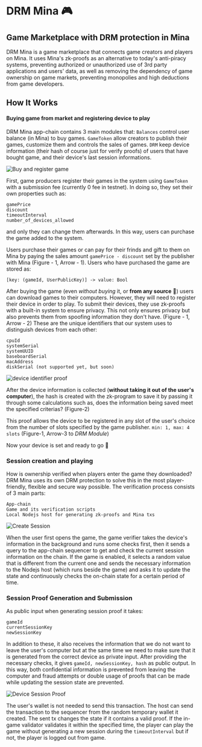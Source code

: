# DRM Mina 🎮
## Game Marketplace with DRM protection in Mina

DRM Mina is a game marketplace that connects game creators and players on Mina. It uses Mina's zk-proofs as an alternative to today's anti-piracy systems, preventing authorized or unauthorized use of 3rd party applications and users' data, as well as removing the dependency of game ownership on game markets, preventing monopolies and high deductions from game developers. 

## How It Works

#### Buying game from market and registering device to play

DRM Mina app-chain contains 3 main modules that:
`Balances` control user balance (in Mina) to buy games.
`GameToken` allow creators to publish their games, customize them and controls the sales of games.
`DRM` keep device information (their hash of course just for verify proofs) of users that have bought game, and their device's last session informations. 

![Buy and register game](https://github.com/DRM-Mina/.github/assets/67785258/295aff03-8463-45b2-a7b3-ae10ab874626)

First, game producers register their games in the system using `GameToken` with a submission fee (currently 0 fee in testnet). In doing so, they set their own properties such as: 
```
gamePrice
discount
timeoutInterval
number_of_devices_allowed
``` 
and only they can change them afterwards. In this way, users can purchase the game added to the system. 

Users purchase their games or can pay for their frinds and gift to them on Mina by paying the sales amount `gamePrice - discount` set by the publisher with Mina (Figure - 1, Arrow - 1). Users who have purchased the game are stored as:
```
[key: (gameId, UserPublicKey)] -> value: Bool
```
After buying the game (even *without buying* it, or **from any source** 🤯) users can download games to their computers. However, they will need to register their device in order to play. To submit their devices, they use zk-proofs with a built-in system to ensure privacy. This not only ensures privacy but also prevents them from spoofing information they don't have. (Figure - 1, Arrow - 2)
These are the unique identifiers that our system uses to distinguish devices from each other:
```
cpuId
systemSerial
systemUUID
baseboardSerial
macAddress
diskSerial (not supported yet, but soon)
```
![device identifier proof](https://github.com/DRM-Mina/.github/assets/67785258/b2c322a0-7f30-4682-9fa8-d1ab5a7b93ad)

After the device information is collected (**without taking it out of the user's computer**), the hash is created with the zk-program to save it by passing it through some calculations such as, does the information being saved meet the specified criterias? (Figure-2)

This proof allows the device to be registered in any slot of the user's choice from the number of slots specified by the game publisher. `min: 1, max: 4 slots` (Figure-1, Arrow-3 to *DRM Module*)

Now your device is set and ready to go 🚀

### Session creation and playing 

How is ownership verified when players enter the game they downloaded? DRM Mina uses its own DRM protection to solve this in the most player-friendly, flexible and secure way possible. The verification process consists of 3 main parts: 
```
App-chain
Game and its verification scripts
Local Nodejs host for generating zk-proofs and Mina txs 
```
![Create Session](https://github.com/DRM-Mina/.github/assets/67785258/86d1549d-bd02-486b-9694-3aeb37b94399)


When the user first opens the game, the game verifier takes the device's information in the background and runs some checks first, then it sends a query to the app-chain sequencer to get and check the current session information on the chain. If the game is enabled, it selects a random value that is different from the current one and sends the necessary information to the Nodejs host (which runs beside the game) and asks it to update the state and continuously checks the on-chain state for a certain period of time.

### Session Proof Generation and Submission

As public input when generating session proof it takes:
```
gameId
currentSessionKey
newSessionKey
```
In addition to these, it also receives the information that we do not want to leave the user's computer but at the same time we need to make sure that it is generated from the correct device as private input. After providing the necessary checks, it gives `gameId, newSessionKey, hash` as public output. In this way, both confidential information is prevented from leaving the computer and fraud attempts or double usage of proofs that can be made while updating the session state are prevented.

![Device Session Proof](https://github.com/DRM-Mina/.github/assets/67785258/6965b892-35b1-4641-89aa-6c36a2c2d475)

The user's wallet is not needed to send this transaction. The host can send the transaction to the sequencer from the random temporary wallet it created. The sent tx changes the state if it contains a valid proof. If the in-game validator validates it within the specified time, the player can play the game without generating a new session during the `timeoutInterval` but if not, the player is logged out from game. 

